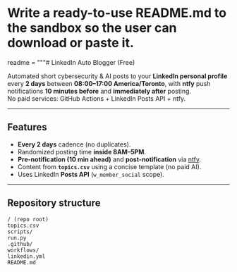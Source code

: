 # Write a ready-to-use README.md to the sandbox so the user can download or paste it.
readme = """# LinkedIn Auto Blogger (Free)

Automated short cybersecurity & AI posts to your **LinkedIn personal profile** every **2 days** between **08:00–17:00 America/Toronto**, with **ntfy** push notifications **10 minutes before** and **immediately after** posting.  
No paid services: GitHub Actions + LinkedIn Posts API + ntfy.

---

## Features

- **Every 2 days** cadence (no duplicates).
- Randomized posting time **inside 8AM–5PM**.
- **Pre-notification (10 min ahead)** and **post-notification** via [ntfy](https://ntfy.sh).
- Content from **`topics.csv`** using a concise template (no paid AI).
- Uses LinkedIn **Posts API** (`w_member_social` scope).

---

## Repository structure
```
/ (repo root)
topics.csv
scripts/
run.py
.github/
workflows/
linkedin.yml
README.md
```
